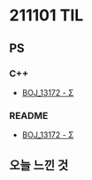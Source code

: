 # 211101 TIL

## PS

### C++

- [BOJ_13172 - Σ](https://github.com/Meantint/Baekjoon/blob/master/Gold%20V/BOJ_13172/BOJ_13172.cpp)

### README

- [BOJ_13172 - Σ](https://github.com/Meantint/Baekjoon/blob/master/Gold%20V/BOJ_13172/README.md)

## 오늘 느낀 것

